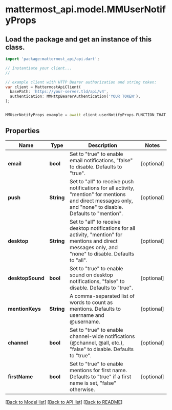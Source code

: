 # mattermost_api.model.MMUserNotifyProps

## Load the package and get an instance of this class.
```dart
import 'package:mattermost_api/api.dart';

// Instantiate your client...
//

// example client with HTTP Bearer authorization and string token:
var client = MattermostApiClient(
  basePath: 'https://your-server.tld/api/v4',
  authentication: MMHttpBearerAuthentication('YOUR TOKEN'),
);


MMUserNotifyProps example = await client.userNotifyProps.FUNCTION_THAT_RETURNS_THIS_CLASS();

```

## Properties
Name | Type | Description | Notes
------------ | ------------- | ------------- | -------------
**email** | **bool** | Set to \"true\" to enable email notifications, \"false\" to disable. Defaults to \"true\". | [optional] 
**push** | **String** | Set to \"all\" to receive push notifications for all activity, \"mention\" for mentions and direct messages only, and \"none\" to disable. Defaults to \"mention\". | [optional] 
**desktop** | **String** | Set to \"all\" to receive desktop notifications for all activity, \"mention\" for mentions and direct messages only, and \"none\" to disable. Defaults to \"all\". | [optional] 
**desktopSound** | **bool** | Set to \"true\" to enable sound on desktop notifications, \"false\" to disable. Defaults to \"true\". | [optional] 
**mentionKeys** | **String** | A comma-separated list of words to count as mentions. Defaults to username and @username. | [optional] 
**channel** | **bool** | Set to \"true\" to enable channel-wide notifications (@channel, @all, etc.), \"false\" to disable. Defaults to \"true\". | [optional] 
**firstName** | **bool** | Set to \"true\" to enable mentions for first name. Defaults to \"true\" if a first name is set, \"false\" otherwise. | [optional] 

[[Back to Model list]](../GENERATED_README.md#documentation-for-models) [[Back to API list]](../GENERATED_README.md#documentation-for-api-endpoints) [[Back to README]](../GENERATED_README.md)


